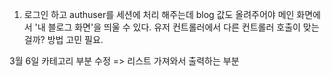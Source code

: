 1. 로그인 하고 authuser를 세션에 처리 해주는데 blog 값도 올려주어야 메인 화면에서 '내 블로그 화면'을 띄울 수 있다. 유저 컨트롤러에서 다른 컨트롤러 호출이 맞는걸까? 방법 고민 필요.



3월 6일 
카테고리 부분 수정 => 리스트 가져와서 출력하는 부분 
